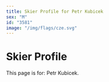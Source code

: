 ```yaml
---
title: Skier Profile for Petr Kubicek
sex: "M"
id: "3581"
image: "/img/flags/cze.svg" 
---
```


# Skier Profile

This page is for: Petr Kubicek.
    